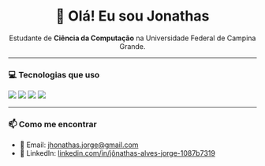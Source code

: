 <h1 align="center">👋 Olá! Eu sou Jonathas</h1>

<p align="center">
  Estudante de <strong>Ciência da Computação</strong> na Universidade Federal de Campina Grande. <br>
</p>

---

### 💻 Tecnologias que uso

<p align="left">
  <img src="https://img.shields.io/badge/Python-3670A0?style=for-the-badge&logo=python&logoColor=white"/>
  <img src="https://img.shields.io/badge/Java-ED8B00?style=for-the-badge&logo=java&logoColor=white"/>
  <img src="https://img.shields.io/badge/Git-F05032?style=for-the-badge&logo=git&logoColor=white"/>
  <img src="https://img.shields.io/badge/GitHub-181717?style=for-the-badge&logo=github&logoColor=white"/>
</p>

---

### 📫 Como me encontrar

- 📧 Email: [jhonathas.jorge@gmail.com](mailto:jhonathas.jorge@gmail.com)  
- 💼 LinkedIn: [linkedin.com/in/jônathas-alves-jorge-1087b7319](https://www.linkedin.com/in/jônathas-alves-jorge-1087b7319)
